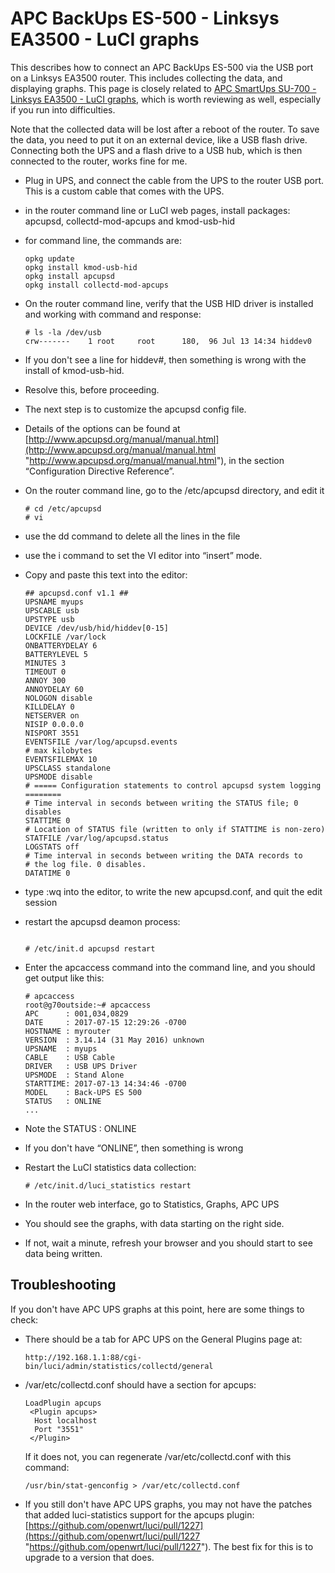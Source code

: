 # APC BackUps ES-500 - Linksys EA3500 - LuCI graphs

This describes how to connect an APC BackUps ES-500 via the USB port on a Linksys EA3500 router. This includes collecting the data, and displaying graphs. This page is closely related to [APC SmartUps SU-700 - Linksys EA3500 - LuCI graphs](/docs/guide-user/services/ups/apcupsd_su700 "docs:guide-user:services:ups:apcupsd_su700"), which is worth reviewing as well, especially if you run into difficulties.

Note that the collected data will be lost after a reboot of the router. To save the data, you need to put it on an external device, like a USB flash drive. Connecting both the UPS and a flash drive to a USB hub, which is then connected to the router, works fine for me.

- Plug in UPS, and connect the cable from the UPS to the router USB port. This is a custom cable that comes with the UPS.
- in the router command line or LuCI web pages, install packages: apcupsd, collectd-mod-apcups and kmod-usb-hid
- for command line, the commands are:
  
  ```
  opkg update
  opkg install kmod-usb-hid
  opkg install apcupsd
  opkg install collectd-mod-apcups
  ```
- On the router command line, verify that the USB HID driver is installed and working with command and response:
  
  ```
  # ls -la /dev/usb
  crw-------    1 root     root      180,  96 Jul 13 14:34 hiddev0
  ```
- If you don't see a line for hiddev#, then something is wrong with the install of kmod-usb-hid.
- Resolve this, before proceeding.

<!--THE END-->

- The next step is to customize the apcupsd config file.
- Details of the options can be found at [http://www.apcupsd.org/manual/manual.html](http://www.apcupsd.org/manual/manual.html "http://www.apcupsd.org/manual/manual.html"), in the section “Configuration Directive Reference”.
- On the router command line, go to the /etc/apcupsd directory, and edit it
  
  ```
  # cd /etc/apcupsd
  # vi
  ```
- use the dd command to delete all the lines in the file
- use the i command to set the VI editor into “insert” mode.
- Copy and paste this text into the editor:
  
  ```
  ## apcupsd.conf v1.1 ##
  UPSNAME myups
  UPSCABLE usb
  UPSTYPE usb
  DEVICE /dev/usb/hid/hiddev[0-15]
  LOCKFILE /var/lock
  ONBATTERYDELAY 6
  BATTERYLEVEL 5
  MINUTES 3
  TIMEOUT 0
  ANNOY 300
  ANNOYDELAY 60
  NOLOGON disable
  KILLDELAY 0
  NETSERVER on
  NISIP 0.0.0.0
  NISPORT 3551
  EVENTSFILE /var/log/apcupsd.events
  # max kilobytes
  EVENTSFILEMAX 10
  UPSCLASS standalone
  UPSMODE disable
  # ===== Configuration statements to control apcupsd system logging ========
  # Time interval in seconds between writing the STATUS file; 0 disables
  STATTIME 0
  # Location of STATUS file (written to only if STATTIME is non-zero)
  STATFILE /var/log/apcupsd.status
  LOGSTATS off
  # Time interval in seconds between writing the DATA records to
  # the log file. 0 disables.
  DATATIME 0
  ```
- type :wq into the editor, to write the new apcupsd.conf, and quit the edit session
- restart the apcupsd deamon process:
  
  ```
   
  # /etc/init.d apcupsd restart
  ```
- Enter the apcaccess command into the command line, and you should get output like this:
  
  ```
  # apcaccess
  root@g70outside:~# apcaccess 
  APC      : 001,034,0829
  DATE     : 2017-07-15 12:29:26 -0700  
  HOSTNAME : myrouter
  VERSION  : 3.14.14 (31 May 2016) unknown
  UPSNAME  : myups
  CABLE    : USB Cable
  DRIVER   : USB UPS Driver
  UPSMODE  : Stand Alone
  STARTTIME: 2017-07-13 14:34:46 -0700  
  MODEL    : Back-UPS ES 500 
  STATUS   : ONLINE 
  ...
  ```
- Note the STATUS : ONLINE
- If you don't have “ONLINE”, then something is wrong
- Restart the LuCI statistics data collection:
  
  ```
  # /etc/init.d/luci_statistics restart
  ```
- In the router web interface, go to Statistics, Graphs, APC UPS
- You should see the graphs, with data starting on the right side.
- If not, wait a minute, refresh your browser and you should start to see data being written.

## Troubleshooting

If you don't have APC UPS graphs at this point, here are some things to check:

- There should be a tab for APC UPS on the General Plugins page at:
  
  ```
  http://192.168.1.1:88/cgi-bin/luci/admin/statistics/collectd/general
  ```

<!--THE END-->

- /var/etc/collectd.conf should have a section for apcups:
  
  ```
  LoadPlugin apcups
   <Plugin apcups>
    Host localhost
    Port "3551"
   </Plugin>
  ```
  
  If it does not, you can regenerate /var/etc/collectd.conf with this command:
  
  ```
  /usr/bin/stat-genconfig > /var/etc/collectd.conf
  ```

<!--THE END-->

- If you still don't have APC UPS graphs, you may not have the patches that added luci-statistics support for the apcups plugin: [https://github.com/openwrt/luci/pull/1227](https://github.com/openwrt/luci/pull/1227 "https://github.com/openwrt/luci/pull/1227"). The best fix for this is to upgrade to a version that does.
